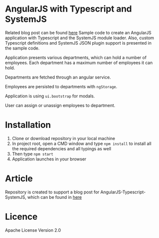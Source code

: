 # AngularJS with Typescript and SystemJS
Related blog post can be found [here](http://codereform.com/blog/post/angularjs-with-typescript-and-systemjs/)
Sample code to create an AngularJS application with Typescript and the SystemJS module loader.
Also, custom Typescript definitions and SystemJS JSON plugin support is presented in the sample code.

Application presents various departments, which can hold a number of employees. Each department has a maximum number of employees it can hold.

Departments are fetched through an angular service.

Employees are persisted to departments with `ngStorage`.

Application is using `ui.bootstrap` for modals. 

User can assign or unassign employees to department.

# Installation
1. Clone or download repository in your local machine
2. In project root, open a CMD window and type `npm install` to install all the required dependencies and all typings as well
3. Then type `npm start`
4. Application launches in your browser

# Article
Repository is created to support a blog post for AngularJS-Typescript-SystemJS, which can be found in [here](https://georgedyrra.wordpress.com/2016/09/06/angularjs-with-typescript-and-systemjs/)

# Licence
Apache License Version 2.0
